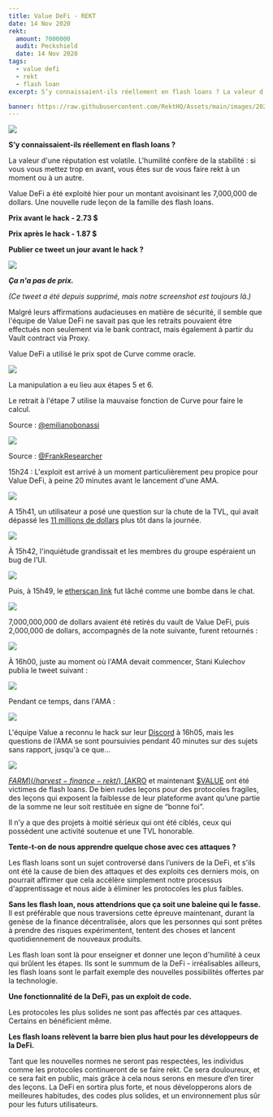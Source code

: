 ```yaml
---
title: Value DeFi - REKT
date: 14 Nov 2020
rekt: 
  amount: 7000000
  audit: Peckshield
  date: 14 Nov 2020
tags:
  - value defi
  - rekt
  - flash loan
excerpt: S’y connaissaient-ils réellement en flash loans ? La valeur d'une réputation est volatile. L'humilité confère de la stabilité : si vous vous mettez trop en avant, vous êtes sur de vous faire rekt à un moment ou à un autre. Value DeFi a été exploité hier pour un montant avoisinant les 7,000,000 de dollars. Une nouvelle rude leçon de la famille des flash loans.

banner: https://raw.githubusercontent.com/RektHQ/Assets/main/images/2020/11/jumpoutwindow-7.jpg
---
```


![](https://raw.githubusercontent.com/RektHQ/Assets/main/images/2020/11/jumpoutwindow-7.jpg)

**S’y connaissaient-ils réellement en flash loans ?**

La valeur d'une réputation est volatile. L'humilité confère de la stabilité : si vous vous mettez trop en avant, vous êtes sur de vous faire rekt à un moment ou à un autre.

Value DeFi a été exploité hier pour un montant avoisinant les 7,000,000 de dollars. Une nouvelle rude leçon de la famille des flash loans.

**Prix avant le hack - 2.73 $**

**Prix après le hack - 1.87 $**

**Publier ce tweet un jour avant le hack ?**

![](https://lh4.googleusercontent.com/odnNjSzV6LwKmdxXPY63HQ4SPBnxjtGstMRf3v4URKQwAqb1y_16m7O4_QRYXQq3dH5wlZiubb2ZzXrmWr0irFKbud0DFgKWAxP0OIKSHPImB_XrOFsE2n3Kwnc-xjcH08CajSd7)

**_Ça n'a pas de prix._**

_(Ce tweet a été depuis supprimé, mais notre screenshot est toujours là.)_

Malgré leurs affirmations audacieuses en matière de sécurité, il semble que l'équipe de Value DeFi ne savait pas que les retraits pouvaient être effectués non seulement via le bank contract, mais également à partir du Vault contract via Proxy.

Value DeFi a utilisé le prix spot de Curve comme oracle.

![](https://lh5.googleusercontent.com/8LivNANeDVuLd7utYUylaCzk-gG0oe_bUBZh3_XIOeilHQ-xPIpSjQ3yjQwOwhDEQUDgHT7H4C_2-0W6fT6H39XJTw2rrCv1jMqp_aj6QhTZC4DrrIGQPKeIfEH4SvPgoBLdODU1)

La manipulation a eu lieu aux étapes 5 et 6.

Le retrait à l'étape 7 utilise la mauvaise fonction de Curve pour faire le calcul.

Source : [@emilianobonassi](https://twitter.com/emilianobonassi)

![](https://lh6.googleusercontent.com/sCMxoK0s_EMlbZfZUYx-BVe9Wuq5iXDAXptoHOAsp2SXYhOgA1ZFJ7VXf83WXrRhyY38Xlf1-qXTUqMU5RMQy0u1Lw0TBNs9zV7IfwT6LJCnRrwJ4EqNvnKv3s7TcUIkWhKGQLrH)

Source : [@FrankResearcher](https://twitter.com/FrankResearcher/status/1327649421492957184?s=20)

15h24 : L'exploit est arrivé à un moment particulièrement peu propice pour Value DeFi, à peine 20 minutes avant le lancement d'une AMA.

![](https://lh6.googleusercontent.com/AOmdisLDuND1OnUWiBCw9dNc_SsCuSRGqZcbhapOyv05JX8Nk3zwMaVB9mIQROSOvXywGoc18QOGkie-y8Sq8WMeNzt0DRDJ3N3iWK0I8U8b4yV8VShPpSe-P63Xi4PdeqL4tVCH)

A 15h41, un utilisateur a posé une question sur la chute de la TVL, qui avait dépassé les [11 millions de dollars](https://discordapp.com/channels/738345978750435408/745301208532516875/777212546746286120) plus tôt dans la journée.

![](https://lh6.googleusercontent.com/CHKktTxXvzd1xPwEX3K1twFBsL1v6KSNjCncFX6wpdunbOAPU2mi4votbubCgKmvrCguM-PLWW7PBHe1Ms_Cf7bEjHMIq-V84zGFUqGnp-h3LwZs4lIwQ-AXH-_l6-36ocfAtIPG)

À 15h42, l'inquiétude grandissait et les membres du groupe espéraient un bug de l’UI.

![](https://lh4.googleusercontent.com/piTSCrkU79lUUJidljebpv2PdMwmVC7JFeBN87kakfy-6gY_QFvDsoF_ZJq3EJRSTl4Ah_NuDZXOlsRrrxDeKV4_tKQ2diz6d94wCFzrpGI08h4Uxk7TjopdPK4j-9RgwoPSeTKY)

Puis, à 15h49, le [etherscan link](https://etherscan.io/tx/0x46a03488247425f845e444b9c10b52ba3c14927c687d38287c0faddc7471150a) fut lâché comme une bombe dans le chat.

![](https://lh5.googleusercontent.com/UkZdx33K3bt2fyUrVmBO1IT4YM0d8xbrHCK0YYavvlmcwXf9oxFmBg0-aWyorFb3e1q0nsrGaYVIPGc_0rtyY0cAsbxczJ96iUGQaKYxgTRPDqI5KcOoqt3Tj-gV70cqHQ5ziARN)

7,000,000,000 de dollars avaient été retirés du vault de Value DeFi, puis 2,000,000 de dollars, accompagnés de la note suivante, furent retournés :

![](https://lh5.googleusercontent.com/_b3-umHgK4n0lvMJcrgMjVZkHTIpbdzd_OHLV73C0C4A4PBIqr_lfvDrahBPwdgmJOfDDmgBEiQ6R7-f8-H1ZBh9E3Y-5WgGbGwwk28XSfD4JcURbK9NcP3RAqWVaD7wYEzjtalp)

À 16h00, juste au moment où l'AMA devait commencer, Stani Kulechov publia le tweet suivant :

![](https://lh6.googleusercontent.com/dBkWmYCfLAx2j6xhO4SeB9FEuMNPOgrFQRzSoYUvwv5rbydivcMqj70HauqhJM0mTx8VIp_nK1jJ4ubvNgZ4H8d4EpoUBAXFwdVrbvsWKvaMKP27fgnPMmS7SEfFyaCAVnS-lFiz)

Pendant ce temps, dans l'AMA :

![](https://lh6.googleusercontent.com/e3_MrE8GywtpCPum9fpVI4dItHOA3J4Jcqqv04eGDuI4crIPMv0YfZyLCpVpVMdOsOrvv_0CWIvb38LNMxDd21RRgmvtgyc7HW5PMuw5_HrhorudSvWRBYAwoRsCk9fl1nqJpqVY)

L'équipe Value a reconnu le hack sur leur [Discord](https://discordapp.com/channels/738345978750435408/744758563376857210/777202671068381195) à 16h05, mais les questions de l’AMA se sont poursuivies pendant 40 minutes sur des sujets sans rapport, jusqu'à ce que…

![](https://lh6.googleusercontent.com/vrOHsSMhnYTH7ezrLuhy1twz47KQEtpq4rxcNs4OOChEARyJBaIVVYVvmojSyuoVHpazliLTy0sBCvXDgnyz-9pywr6HNYHlItnFKgz-tbng1Ygu6mGm0IHWdsN-ymAHX2_dJ0wh)

[$FARM](/harvest-finance-rekt/), [$AKRO](/akropolis-rekt/) et maintenant [$VALUE](https://bloxy.info/tx/0x46a03488247425f845e444b9c10b52ba3c14927c687d38287c0faddc7471150a) ont été victimes de flash loans. De bien rudes leçons pour des protocoles fragiles, des leçons qui exposent la faiblesse de leur plateforme avant qu’une partie de la somme ne leur soit restituée en signe de “bonne foi”.

Il n’y a que des projets à moitié sérieux qui ont été ciblés, ceux qui possèdent une activité soutenue et une TVL honorable.

**Tente-t-on de nous apprendre quelque chose avec ces attaques ?**

Les flash loans sont un sujet controversé dans l’univers de la DeFi, et s'ils ont été la cause de bien des attaques et des exploits ces derniers mois, on pourrait affirmer que cela accélère simplement notre processus d'apprentissage et nous aide à éliminer les protocoles les plus faibles.

**Sans les flash loan, nous attendrions que ça soit une baleine qui le fasse.** Il est préférable que nous traversions cette épreuve maintenant, durant la genèse de la finance décentralisée, alors que les personnes qui sont prêtes à prendre des risques expérimentent, tentent des choses et lancent quotidiennement de nouveaux produits. 

Les flash loan sont là pour enseigner et donner une leçon d'humilité à ceux qui brûlent les étapes. Ils sont le summum de la DeFi - irréalisables ailleurs, les flash loans sont le parfait exemple des nouvelles possibilités offertes par la technologie.

**Une fonctionnalité de la DeFi, pas un exploit de code.**

Les protocoles les plus solides ne sont pas affectés par ces attaques. Certains en bénéficient même.

**Les flash loans relèvent la barre bien plus haut pour les développeurs de la DeFi.**

Tant que les nouvelles normes ne seront pas respectées, les individus comme les protocoles continueront de se faire rekt. Ce sera douloureux, et ce sera fait en public, mais grâce à cela nous serons en mesure d’en tirer des leçons. La DeFi en sortira plus forte, et nous développerons alors de meilleures habitudes, des codes plus solides, et un environnement plus sûr pour les futurs utilisateurs.

